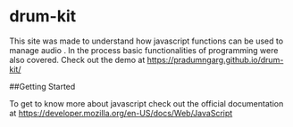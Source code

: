 # drum-kit

This site was made to understand how javascript functions can be used to manage audio . In the process basic functionalities of programming were also covered.
Check out the demo at https://pradumngarg.github.io/drum-kit/

##Getting Started

To get to know more about javascript check out the official documentation at https://developer.mozilla.org/en-US/docs/Web/JavaScript
